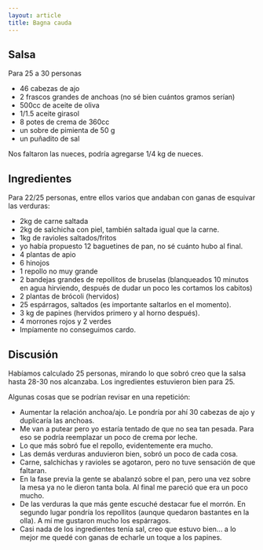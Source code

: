 ```yaml
---
layout: article
title: Bagna cauda
---
```

Salsa
-----

Para 25 a 30 personas

-   46 cabezas de ajo
-   2 frascos grandes de anchoas (no sé bien cuántos gramos serían)
-   500cc de aceite de oliva
-   1/1.5 aceite girasol
-   8 potes de crema de 360cc
-   un sobre de pimienta de 50 g
-   un puñadito de sal

Nos faltaron las nueces, podría agregarse 1/4 kg de nueces.

Ingredientes
------------

Para 22/25 personas, entre ellos varios que andaban con ganas de esquivar las verduras:

-   2kg de carne saltada
-   2kg de salchicha con piel, también saltada igual que la carne.
-   1kg de ravioles saltados/fritos
-   yo había propuesto 12 baguetines de pan, no sé cuánto hubo al final.
-   4 plantas de apio
-   6 hinojos
-   1 repollo no muy grande
-   2 bandejas grandes de repollitos de bruselas (blanqueados 10 minutos en agua hirviendo, después de dudar un poco les cortamos los cabitos)
-   2 plantas de brócoli (hervidos)
-   25 espárragos, saltados (es importante saltarlos en el momento).
-   3 kg de papines (hervidos primero y al horno después).
-   4 morrones rojos y 2 verdes
-   Impíamente no conseguimos cardo.

Discusión
---------

Habíamos calculado 25 personas, mirando lo que sobró creo que la salsa hasta 28-30 nos alcanzaba. Los ingredientes estuvieron bien para 25.

Algunas cosas que se podrían revisar en una repetición:

-   Aumentar la relación anchoa/ajo. Le pondría por ahí 30 cabezas de ajo y duplicaría las anchoas.
-   Me van a putear pero yo estaría tentado de que no sea tan pesada. Para eso se podría reemplazar un poco de crema por leche.
-   Lo que más sobró fue el repollo, evidentemente era mucho.
-   Las demás verduras anduvieron bien, sobró un poco de cada cosa.
-   Carne, salchichas y ravioles se agotaron, pero no tuve sensación de que faltaran.
-   En la fase previa la gente se abalanzó sobre el pan, pero una vez sobre la mesa ya no le dieron tanta bola. Al final me pareció que era un poco mucho.
-   De las verduras la que más gente escuché destacar fue el morrón. En segundo lugar pondría los repollitos (aunque quedaron bastantes en la olla). A mí me gustaron mucho los espárragos.
-   Casi nada de los ingredientes tenía sal, creo que estuvo bien... a lo mejor me quedé con ganas de echarle un toque a los papines.

